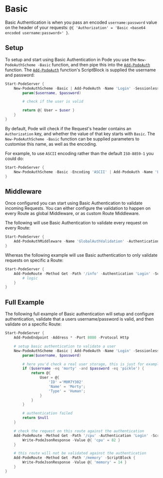 # Basic

Basic Authentication is when you pass an encoded `username:password` value on the header of your requests: `@{ 'Authorization' = 'Basic <base64 encoded username:password>' }`.

## Setup

To setup and start using Basic Authentication in Pode you use the `New-PodeAuthScheme -Basic` function, and then pipe this into the [`Add-PodeAuth`](../../../../Functions/Authentication/Add-PodeAuth) function. The [`Add-PodeAuth`](../../../../Functions/Authentication/Add-PodeAuth) function's ScriptBlock is supplied the username and password:

```powershell
Start-PodeServer {
    New-PodeAuthScheme -Basic | Add-PodeAuth -Name 'Login' -Sessionless -ScriptBlock {
        param($username, $password)

        # check if the user is valid

        return @{ User = $user }
    }
}
```

By default, Pode will check if the Request's header contains an `Authorization` key, and whether the value of that key starts with `Basic`. The `New-PodeAuthScheme -Basic` function can be supplied parameters to customise this name, as well as the encoding.

For example, to use `ASCII` encoding rather than the default `ISO-8859-1` you could do:

```powershell
Start-PodeServer {
    New-PodeAuthScheme -Basic -Encoding 'ASCII' | Add-PodeAuth -Name 'Login' -Sessionless -ScriptBlock {}
}
```

## Middleware

Once configured you can start using Basic Authentication to validate incoming Requests. You can either configure the validation to happen on every Route as global Middleware, or as custom Route Middleware.

The following will use Basic Authentication to validate every request on every Route:

```powershell
Start-PodeServer {
    Add-PodeAuthMiddleware -Name 'GlobalAuthValidation' -Authentication 'Login'
}
```

Whereas the following example will use Basic authentication to only validate requests on specific a Route:

```powershell
Start-PodeServer {
    Add-PodeRoute -Method Get -Path '/info' -Authentication 'Login' -ScriptBlock {
        # logic
    }
}
```

## Full Example

The following full example of Basic authentication will setup and configure authentication, validate that a users username/password is valid, and then validate on a specific Route:

```powershell
Start-PodeServer {
    Add-PodeEndpoint -Address * -Port 8080 -Protocol Http

    # setup basic authentication to validate a user
    New-PodeAuthScheme -Basic | Add-PodeAuth -Name 'Login' -Sessionless -ScriptBlock {
        param($username, $password)

        # here you'd check a real user storage, this is just for example
        if ($username -eq 'morty' -and $password -eq 'pickle') {
            return @{
                User = @{
                    'ID' ='M0R7Y302'
                    'Name' = 'Morty';
                    'Type' = 'Human';
                }
            }
        }

        # authentication failed
        return $null
    }

    # check the request on this route against the authentication
    Add-PodeRoute -Method Get -Path '/cpu' -Authentication 'Login' -ScriptBlock {
        Write-PodeJsonResponse -Value @{ 'cpu' = 82 }
    }

    # this route will not be validated against the authentication
    Add-PodeRoute -Method Get -Path '/memory' -ScriptBlock {
        Write-PodeJsonResponse -Value @{ 'memory' = 14 }
    }
}
```
